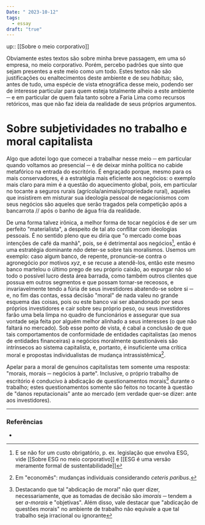 ```yaml
---
Date: " 2023-10-12"
tags:
  - essay
draft: "true"
---
```

up:: [[Sobre o meio corporativo]]

Obviamente estes textos são sobre minha breve passagem, em uma só empresa, no meio corporativo. Porém, percebo padrões que sinto que sejam presentes a este meio como um todo. Estes textos não são justificações ou enaltecimentos deste ambiente e de seu *habitus*; são, antes de tudo, uma espécie de vista etnográfica desse meio, podendo ser de interesse particular para quem esteja totalmente alheio a este ambiente ─ e em particular de quem fala tanto sobre a Faria Lima como recursos retóricos, mas que não faz ideia da realidade de seus próprios argumentos.
# Sobre subjetividades no trabalho e moral capitalista
Algo que adotei logo que comecei a trabalhar nesse meio ─ em particular quando voltamos ao presencial ─ é de deixar minha política no cabide metafórico na entrada do escritório. É engraçado porque, mesmo para os mais conservadores, é a estratégia mais eficiente aos negócios: o exemplo mais claro para mim é a questão do aquecimento global, pois, em particular no tocante a seguros rurais (agrícola/animais/propriedade rural), aqueles que insistirem em misturar sua ideologia pessoal de negacionismos com seus negócios são aqueles que serão tragados pela competição após a bancarrota // após o banho de água fria da realidade.  

De uma forma talvez irônica, a melhor forma de tocar negócios é de ser um perfeito "materialista", a despeito de tal ato conflitar com ideologias pessoais. É no sentido pleno que eu diria que "o mercado come boas intenções de café da manhã", pois, se é detrimental aos negócios[^1], então é uma estratégia dominante *não* deter-se sobre tais moralismos. Usemos um exemplo: caso algum banco, de repente, pronuncie-se contra o agronegócio por motivos *xyz*, e se recuse a atendê-los, então este mesmo banco martelou o último prego de seu próprio caixão, ao expurgar não só todo o possível lucro desta área barrada, como também outros clientes que possua em outros segmentos e que possam tornar-se receosos, e invariavelmente tendo a fúria de seus investidores abatendo-se sobre si ─ e, no fim das contas, essa decisão "moral" de nada valeu no grande esquema das coisas, pois ou este banco vai ser abandonado por seus próprios investidores e cair sobre seu próprio peso, ou seus investidores farão uma bela limpa no quadro de funcionários e assegurar que sua vontade seja feita por alguém melhor alinhado a seus interesses (o que não faltará no mercado). Sob esse ponto de vista, é cabal a conclusão de que tais comportamentos de conformidade de entidades capitalistas (ao menos de entidades financeiras) a negócios moralmente questionáveis são intrínsecos ao sistema capitalista, e, portanto, é insuficiente uma crítica moral e propostas individualistas de mudança intrassistêmica[^2].

Apelar para a moral de genuínos capitalistas tem somente uma resposta: "morais, morais ─ negócios à parte". Inclusive, o próprio trabalho de escritório é conducivo à abdicação de questionamentos morais[^3] durante o trabalho; estes questionamentos somente são feitos no tocante à questão de "danos reputacionais" ante ao mercado (em verdade quer-se dizer: ante aos investidores). 

---
### Referências
- 

[^1]: E se não for um custo obrigatório, p. ex. legislação que envolva ESG, vide [[Sobre ESG no meio corporativo]] e [[ESG é uma versão meramente formal de sustentabilidade]]
[^2]: Em "economês": mudanças individuais considerando *ceteris paribus*.
[^3]: Destacando que tal "abdicação de moral" não quer dizer, necessariamente, que as tomadas de decisão são *imorais* ─ tendem a ser *a-morais* e "objetivas". Além disso, vale destacar que "abdicação de questões morais" no ambiente de trabalho não equivale a que tal trabalho seja irracional ou ignorante
